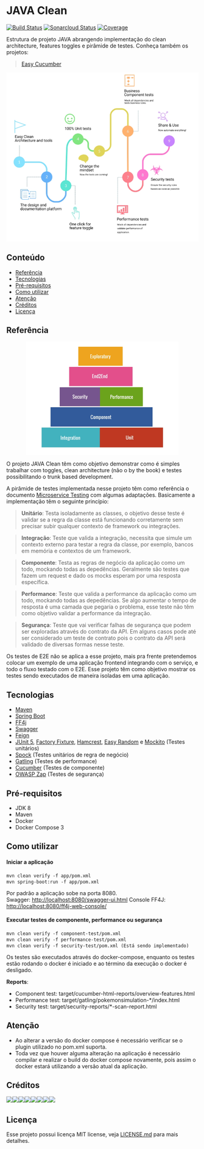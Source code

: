 JAVA Clean
======================
[![Build Status](https://travis-ci.org/LVCarnevalli/javaclean.svg?branch=master)](https://travis-ci.org/LVCarnevalli/javaclean) [![Sonarcloud Status](https://sonarcloud.io/api/project_badges/measure?project=br.community:javaclean&metric=alert_status)](https://sonarcloud.io/dashboard?id=br.community:javaclean) [![Coverage](https://sonarcloud.io/api/project_badges/measure?project=br.community%3Ajavaclean&metric=coverage)](https://sonarcloud.io/dashboard?id=br.community%3Ajavaclean)

Estrutura de projeto JAVA abrangendo implementação do clean architecture, features toggles e pirâmide de testes.
Conheça também os projetos: 
>[Easy Cucumber](https://github.com/osvaldjr/easy-cucumber)

<p align="center">
  <img src="https://github.com/LVCarnevalli/javaclean/blob/master/explanation.jpg?raw=true" width="800 "align="center" />
</p>

## Conteúdo

- [Referência](https://github.com/LVCarnevalli/javaclean#refer%C3%AAncia)
- [Tecnologias](https://github.com/LVCarnevalli/javaclean#tecnologias)
- [Pré-requisitos](https://github.com/LVCarnevalli/javaclean#pr%C3%A9-requisitos)
- [Como utilizar](https://github.com/LVCarnevalli/javaclean#como-utilizar)
- [Atenção](https://github.com/LVCarnevalli/javaclean#aten%C3%A7%C3%A3o)
- [Créditos](https://github.com/LVCarnevalli/javaclean#cr%C3%A9ditos)
- [Licença](https://github.com/LVCarnevalli/javaclean#licen%C3%A7a)

## Referência

<p align="center">
  <img src="https://github.com/LVCarnevalli/javaclean/blob/master/pyramid_test.jpg?raw=true" width="400 "align="center" />
</p>

O projeto JAVA Clean têm como objetivo demonstrar como é simples trabalhar com toggles, clean architecture (não o by the book) e testes possibilitando o trunk based development.

A pirâmide de testes implementada nesse projeto têm como referência o documento [Microservice Testing](https://martinfowler.com/articles/microservice-testing/) com algumas adaptações. Basicamente a implementação têm o seguinte princípio:

>**Unitário**: Testa isoladamente as classes, o objetivo desse teste é validar se a regra da classe está funcionando corretamente sem precisar subir qualquer contexto de framework ou integrações.

>**Integração**: Teste que valida a integração, necessita que simule um contexto externo para testar a regra da classe, por exemplo, bancos em memória e contextos de um framework.

>**Componente**: Testa as regras de negócio da aplicação como um todo, mockando todas as depedências. Geralmente são testes que fazem um request e dado os mocks esperam por uma resposta específica.

>**Performance**: Teste que valida a performance da aplicação como um todo, mockando todas as depedências. Se algo aumentar o tempo de resposta é uma camada que pegaria o problema, esse teste não têm como objetivo validar a performance da integração.

>**Segurança**: Teste que vai verificar falhas de segurança que podem ser exploradas através do contrato da API. Em alguns casos pode até ser considerado um teste de contrato pois o contrato da API será validado de diversas formas nesse teste.

Os testes de E2E não se aplica a esse projeto, mais pra frente pretendemos colocar um exemplo de uma aplicação frontend integrando com o serviço, e todo o fluxo testado com o E2E. Esse projeto têm como objetivo mostrar os testes sendo executados de maneira isoladas em uma aplicação.

## Tecnologias
- [Maven](https://maven.apache.org/)
- [Spring Boot](https://spring.io/projects/spring-boot)
- [FF4j](https://ff4j.github.io/)
- [Swagger](https://swagger.io/)
- [Feign](https://github.com/OpenFeign/feign)
- [JUnit 5](https://junit.org/junit5/), [Factory Fixture](https://github.com/six2six/fixture-factory), [Hamcrest](http://hamcrest.org/JavaHamcrest/tutorial), [Easy Random](https://github.com/j-easy/easy-random) e [Mockito](https://site.mockito.org/) (Testes unitários)
- [Spock](http://spockframework.org/) (Testes unitários de regra de negócio)
- [Gatling](https://gatling.io/) (Testes de performance)
- [Cucumber](https://cucumber.io/) (Testes de componente)
- [OWASP Zap](https://github.com/zaproxy/zaproxy) (Testes de segurança)

## Pré-requisitos
- JDK 8
- Maven
- Docker
- Docker Compose 3

## Como utilizar
#### Iniciar a aplicação
```shell
mvn clean verify -f app/pom.xml
mvn spring-boot:run -f app/pom.xml
```
Por padrão a aplicação sobe na porta 8080.<br>
Swagger: [http://localhost:8080/swagger-ui.html](http://localhost:8080/swagger-ui.html) 
Console FF4J: [http://localhost:8080/ff4j-web-console/](http://localhost:8080/ff4j-web-console/)
#### Executar testes de componente, performance ou segurança
```shell
mvn clean verify -f component-test/pom.xml
mvn clean verify -f performance-test/pom.xml
mvn clean verify -f security-test/pom.xml (Está sendo implementado)
```
Os testes são executados através do docker-compose, enquanto os testes estão rodando o docker é iniciado e ao término da execução o docker é desligado.

**Reports**:
- Component test: target/cucumber-html-reports/overview-features.html
- Performance test: target/gatling/pokemonsimulation-*/index.html
- Security test: target/security-reports/*-scan-report.html

## Atenção
- Ao alterar a versão do docker compose é necessário verificar se o plugin utilizado no pom.xml suporta.
- Toda vez que houver alguma alteração na aplicação é necessário compilar e realizar o build do docker compose novamente, pois assim o docker estará utilizando a versão atual da aplicação.

## Créditos
[![](https://sourcerer.io/fame/LVCarnevalli/LVCarnevalli/javaclean/images/0)](https://sourcerer.io/fame/LVCarnevalli/LVCarnevalli/javaclean/links/0)[![](https://sourcerer.io/fame/LVCarnevalli/LVCarnevalli/javaclean/images/1)](https://sourcerer.io/fame/LVCarnevalli/LVCarnevalli/javaclean/links/1)[![](https://sourcerer.io/fame/LVCarnevalli/LVCarnevalli/javaclean/images/2)](https://sourcerer.io/fame/LVCarnevalli/LVCarnevalli/javaclean/links/2)[![](https://sourcerer.io/fame/LVCarnevalli/LVCarnevalli/javaclean/images/3)](https://sourcerer.io/fame/LVCarnevalli/LVCarnevalli/javaclean/links/3)[![](https://sourcerer.io/fame/LVCarnevalli/LVCarnevalli/javaclean/images/4)](https://sourcerer.io/fame/LVCarnevalli/LVCarnevalli/javaclean/links/4)[![](https://sourcerer.io/fame/LVCarnevalli/LVCarnevalli/javaclean/images/5)](https://sourcerer.io/fame/LVCarnevalli/LVCarnevalli/javaclean/links/5)[![](https://sourcerer.io/fame/LVCarnevalli/LVCarnevalli/javaclean/images/6)](https://sourcerer.io/fame/LVCarnevalli/LVCarnevalli/javaclean/links/6)[![](https://sourcerer.io/fame/LVCarnevalli/LVCarnevalli/javaclean/images/7)](https://sourcerer.io/fame/LVCarnevalli/LVCarnevalli/javaclean/links/7)

## Licença
Esse projeto possui licença MIT license, veja [LICENSE.md](LICENSE.md) para mais detalhes.
